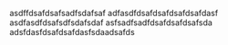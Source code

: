 asdffdsafdsafsadfsdafsaf
adfasdfdsafdsafdsafdsafdasf
asdfasdfdsafsdfsdafsdaf
asfsadfsadfdsafdsafdsafsda
adsfdasfdsafdsafdasfsdaadsafds
